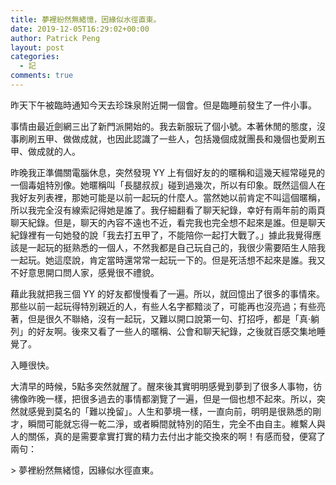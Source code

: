 ```yaml
---
title: ‪夢裡紛然無緒憶，因緣似水徑直東。‬ ​​​
date: 2019-12-05T16:29:02+00:00
author: Patrick Peng
layout: post
categories:
  - 記
comments: true
---
```

昨天下午被臨時通知今天去珍珠泉附近開一個會。但是臨睡前發生了一件小事。

事情由最近劍網三出了新門派開始的。我去新服玩了個小號。本著休閒的態度，沒事刷刷五甲、做做成就，也因此認識了一些人，包括幾個成就團長和幾個也愛刷五甲、做成就的人。

昨晚我正準備關電腦休息，突然發現 YY 上有個好友的的暱稱和這幾天經常碰見的一個毒姐特別像。她暱稱叫「長腿叔叔」碰到過幾次，所以有印象。既然這個人在我好友列表裡，那她可能是以前一起玩的什麼人。當然她以前肯定不叫這個暱稱，所以我完全沒有線索記得她是誰了。我仔細翻看了聊天紀錄，幸好有兩年前的兩頁聊天紀錄。但是，聊天的內容不遠也不近，看完我也完全想不起來是誰。但是聊天紀錄裡有一句她發的說「我去打五甲了，不能陪你一起打大戰了。」據此我覺得應該是一起玩的挺熟悉的一個人，不然我都是自己玩自己的，我很少需要陌生人陪我一起玩。她這麼說，肯定當時還常常一起玩一下的。但是死活想不起來是誰。我又不好意思開口問人家，感覺很不禮貌。

藉此我就把我三個 YY 的好友都慢慢看了一遍。所以，就回憶出了很多的事情來。那些以前一起玩得特別親近的人，有些人名字都黯淡了，可能再也沒亮過；有些亮著，但是很久不聯絡，沒有一起玩，又難以開口說第一句、打招呼，都是「真·躺列」的好友啊。後來又看了一些人的暱稱、公會和聊天紀錄，之後就百感交集地睡覺了。

入睡很快。

大清早的時候，5點多突然就醒了。醒來後其實明明感覺到夢到了很多人事物，彷彿像昨晚一樣，把很多過去的事情都瀏覽了一遍，但是一個也想不起來。所以，突然就感覺到莫名的「難以挽留」。人生和夢境一樣，一直向前，明明是很熟悉的剛才，瞬間可能就忘得一乾二淨，或者瞬間就特別的陌生，完全不由自主。維繫人與人的關係，真的是需要拿實打實的精力去付出才能交換來的啊！有感而發，便寫了兩句：

‪> 夢裡紛然無緒憶，因緣似水徑直東。‬ ​​​
